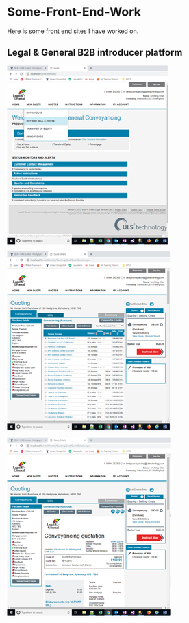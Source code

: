 # Some-Front-End-Work
Here is some front end sites I have worked on. 

## Legal & General B2B introducer platform
![l&gB2B](https://github.com/Naz786/Some-Front-End-Work/blob/master/l%26g/Picture1.png)


![l&gB2B](https://github.com/Naz786/Some-Front-End-Work/blob/master/l%26g/Picture2.png)


![l&gB2B](https://github.com/Naz786/Some-Front-End-Work/blob/master/l%26g/Picture3.png)

